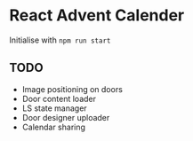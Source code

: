 # React Advent Calender

Initialise with `npm run start`

## TODO

* Image positioning on doors
* Door content loader
* LS state manager
* Door designer uploader
* Calendar sharing

